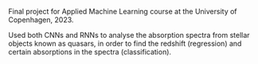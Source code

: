 Final project for Applied Machine Learning course at the University of Copenhagen, 2023.

Used both CNNs and RNNs to analyse the absorption spectra from stellar objects known as quasars, in order to find the redshift (regression) and certain absorptions in the spectra (classification).
